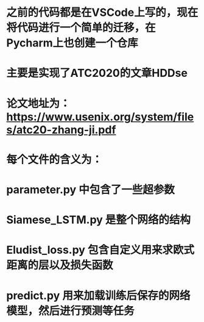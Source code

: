 # 之前的代码都是在VSCode上写的，现在将代码进行一个简单的迁移，在Pycharm上也创建一个仓库
# 主要是实现了ATC2020的文章HDDse
# 论文地址为：https://www.usenix.org/system/files/atc20-zhang-ji.pdf
# 每个文件的含义为：
# parameter.py 中包含了一些超参数
# Siamese_LSTM.py 是整个网络的结构
# Eludist_loss.py 包含自定义用来求欧式距离的层以及损失函数
# predict.py 用来加载训练后保存的网络模型，然后进行预测等任务